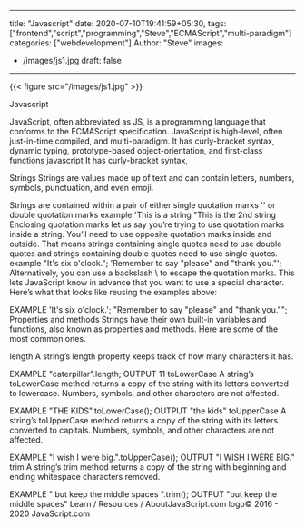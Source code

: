 
---
title: "Javascript"
date: 2020-07-10T19:41:59+05:30,
tags: ["frontend","script","programming","Steve","ECMAScript","multi-paradigm"]
categories: ["webdevelopment"]
Author: "Steve"
images:
  - /images/js1.jpg
draft: false
---

{{< figure src="/images/js1.jpg" >}}

Javascript

JavaScript, often abbreviated as JS, is a programming language that conforms to the ECMAScript specification. JavaScript is high-level, often just-in-time compiled, and multi-paradigm. It has curly-bracket syntax, dynamic typing, prototype-based object-orientation, and first-class functions
javascript It has curly-bracket syntax,

Strings
Strings are values made up of text and can contain letters, numbers, symbols, punctuation, and even emoji.

Strings are contained within a pair of either single quotation marks '' or double quotation marks
example
'This is a string
"This is the 2nd string
Enclosing quotation marks let us say you’re trying to use quotation marks inside a string. You’ll need to use opposite quotation marks inside and outside. That means strings containing single quotes need to use double quotes and strings containing double quotes need to use single quotes.
example
"It's six o'clock.";
'Remember to say "please" and "thank you."';
Alternatively, you can use a backslash \ to escape the quotation marks. This lets JavaScript know in advance that you want to use a special character.
Here’s what that looks like reusing the examples above:

EXAMPLE
'It\'s six o\'clock.';
"Remember to say \"please\" and \"thank you.\"";
Properties and methods
Strings have their own built-in variables and functions, also known as properties and methods. Here are some of the most common ones.

length
A string’s length property keeps track of how many characters it has.

EXAMPLE
"caterpillar".length;
OUTPUT
11
toLowerCase
A string’s toLowerCase method returns a copy of the string with its letters converted to lowercase. Numbers, symbols, and other characters are not affected.

EXAMPLE
"THE KIDS".toLowerCase();
OUTPUT
"the kids"
toUpperCase
A string’s toUpperCase method returns a copy of the string with its letters converted to capitals. Numbers, symbols, and other characters are not affected.

EXAMPLE
"I wish I were big.".toUpperCase();
OUTPUT
"I WISH I WERE BIG."
trim
A string’s trim method returns a copy of the string with beginning and ending whitespace characters removed.

EXAMPLE
"   but keep the middle spaces   ".trim();
OUTPUT
"but keep the middle spaces"
Learn / Resources / AboutJavaScript.com logo© 2016 - 2020 JavaScript.com
